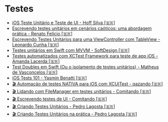 # Testes

- [iOS Teste Unitário e Teste de UI - Hoff Silva [🇧🇷]](https://hoffsilva.medium.com/ios-teste-unit%C3%A1rio-e-teste-de-ui-tutorial-1360bb66ff73)
- [Escrevendo testes unitários em cenários caóticos: uma abordagem prática - Renato Felício [🇧🇷]](https://engineering.idwall.co/escrevendo-testes-unitarios-em-cenarios-caoticos-uma-abordagem-pratica-e44a2d2d5d85)
- [Escrevendo Testes Unitários para uma ViewController com TableView - Leonardo Cunha [🇧🇷]](https://medium.com/usemobile/escrevendo-testes-unit%C3%A1rios-para-uma-viewcontroller-com-tableview-91ee923de478)
- [Testes unitários em Swift com MVVM - SoftDesign [🇧🇷]](https://softdesign.com.br/blog/testes-unitarios-em-swift-com-mvvm)
- [Testes automatizados com XCTest Framework para teste de app iOS - Amanda Lacerda [🇧🇷]](https://www.linkedin.com/pulse/start-testes-automatizados-com-xctest-framework-para-de-lacerda/?originalSubdomain=pt)
- [Test Doubles em Swift (Ou o isolamento de testes unitários) - Matheus de Vasconcelos [🇧🇷]](https://medium.com/digitalproductsdev/test-doubles-swift-cd43372eb45e)
- [iOS Tests 101 - Yasmin Benatti [🇧🇷]](https://medium.com/ifood-tech/ios-tests-101-c078505e2200)
- [🎬 Automação de testes NATIVA para iOS com XCUITest - qazando [🇧🇷]](https://www.youtube.com/watch?v=-JyD2EMRxVA)
- [🎬 Lidando com FileManager em testes unitários - Comitando [🇧🇷]](https://www.youtube.com/watch?v=0i1y2Kmzkj4)
- [🎬 Escrevendo testes de UI - Comitando [🇧🇷]](https://www.youtube.com/watch?v=E1P2O303aqo)
- [🎬 Criando Testes Unitários - Pedro Lagosta [🇧🇷]](https://www.youtube.com/watch?v=ZZ54oJh1uKI)
- [🎬 Criando Testes Unitários na prática - Pedro Lagosta [🇧🇷]](https://www.youtube.com/watch?v=sQzgW-dWpvU)

